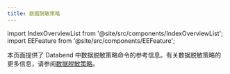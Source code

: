 ```yaml
---
title: 数据脱敏策略
---
```

import IndexOverviewList from '@site/src/components/IndexOverviewList';
import EEFeature from '@site/src/components/EEFeature';

<EEFeature featureName='数据脱敏策略'/>

本页面提供了 Databend 中数据脱敏策略命令的参考信息。有关数据脱敏策略的更多信息，请参阅[数据脱敏策略](/guides/security/masking-policy)。

<IndexOverviewList />